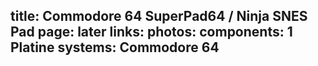 title: Commodore 64 SuperPad64 / Ninja SNES Pad
page: later
links:
photos:
components:
    1 Platine
systems:
    Commodore 64
---
